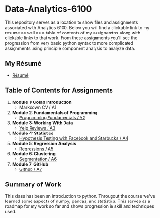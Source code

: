 # Data-Analytics-6100

This repository serves as a location to show files and assignments associated with Analytics 6100. Below you will find a clickable link to my resume as well as a table of contents of my assignemtns along with clickable links to that work. From these assignments you'll see the progression from very basic python syntax to more complicated assignments using principle component analysis to analyze data.  

## My Résumé
* [Résumé](https://colab.research.google.com/drive/1YvsP4628F0XuGH-5S8vLNsdeI8K6MrZf?usp=sharing)

## Table of Contents for Assignments
1.  **Module 1: Colab Introduction**
     * Markdown CV / A1
2.  **Module 2: Fundamentals of Programming**
     * [Programming Fundamentals / A2](https://colab.research.google.com/drive/1qMdk8sS384g4ETnI43D0zoaxWNBo5lkv?usp=sharing) 
3.  **Module 3: Working With Data**
     * [Yelp Reviews / A3](https://colab.research.google.com/drive/1TTxfUK77fH2VvhucS7s7y0YSyzCEFyDw?usp=sharing)
4.  **Module 4: Statistics**
     * [Hypothesis Testing with Facebook and Starbucks / A4](https://colab.research.google.com/drive/1TdGUFE_Q8DTc7fbEEK5TJ5mLNWaWqlYI?usp=sharing)
5.  **Module 5: Regression Analysis**
     * [Regressions / A5](https://colab.research.google.com/drive/1Gbm853QrVEeARJR2XaTpESR8fJuY_2uU?usp=sharing)
6.  **Module 6: Clustering** 
     * [Segmentation / A6](https://colab.research.google.com/drive/1IVTt8AeSI4xtDnHLjeWbJic9HfyI0n0y?usp=sharing)
7.  **Module 7: GitHub**
     * [Github / A7](https://github.com/jaxonswalberg/Data-Analytics-6100)


## Summary of Work
This class has been an introduction to python. Througout the course we've learned some aspects of numpy, pandas, and statistics. This serves as a roadmap for my work so far and shows progression in skill and techniques used. 
